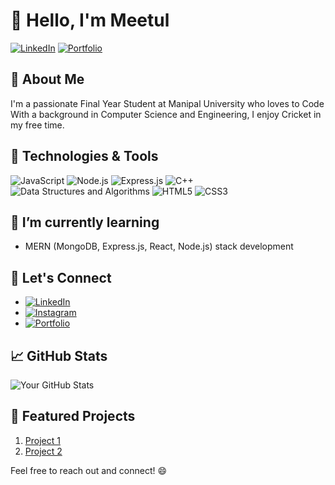# 👋 Hello, I'm Meetul

[![LinkedIn](https://img.shields.io/badge/-LinkedIn-blue?style=flat-square&logo=Linkedin&logoColor=white)]([https://www.linkedin.com/in/yourusername/](https://www.linkedin.com/in/meetul-singh-1b80601b8/))
[![Portfolio](https://img.shields.io/badge/-Portfolio-green?style=flat-square)](https://yourportfolio.com)

## 🚀 About Me
I'm a passionate Final Year Student at Manipal University who loves to Code With a background in Computer Science and Engineering, I enjoy Cricket in my free time.

## 🔧 Technologies & Tools
![JavaScript](https://img.shields.io/badge/-JavaScript-yellow?style=flat-square&logo=javascript&logoColor=white)
![Node.js](https://img.shields.io/badge/-Node.js-339933?style=flat-square&logo=node.js&logoColor=white)
![Express.js](https://img.shields.io/badge/-Express.js-000000?style=flat-square&logo=express&logoColor=white)
![C++](https://img.shields.io/badge/-C++-00599C?style=flat-square&logo=c%2B%2B&logoColor=white)
![Data Structures and Algorithms](https://img.shields.io/badge/-Data%20Structures%20and%20Algorithms-0769AD?style=flat-square)
![HTML5](https://img.shields.io/badge/-HTML5-E34F26?style=flat-square&logo=html5&logoColor=white)
![CSS3](https://img.shields.io/badge/-CSS3-1572B6?style=flat-square&logo=css3&logoColor=white)

 ## 🌱 I’m currently learning
- MERN (MongoDB, Express.js, React, Node.js) stack development

## 🤝 Let's Connect
- [![LinkedIn](https://img.shields.io/badge/-LinkedIn-blue?style=flat-square&logo=Linkedin&logoColor=white)](https://www.linkedin.com/in/yourusername/)
- [![Instagram](https://img.shields.io/badge/-Instagram-E4405F?style=flat-square&logo=Instagram&logoColor=white)](https://www.instagram.com/yourusername/)
- [![Portfolio](https://img.shields.io/badge/-Portfolio-green?style=flat-square)](https://yourportfolio.com)


## 📈 GitHub Stats
![Your GitHub Stats](https://github-readme-stats.vercel.app/api?username=yourusername&show_icons=true&hide=contribs,prs&count_private=true&theme=radical)

## 🌟 Featured Projects
1. [Project 1]((https://github.com/Meetulsingh/ChatClub---RealTime-Chat-App))
2. [Project 2]((https://github.com/Meetulsingh/BookStore-Project))

Feel free to reach out and connect! 😄


